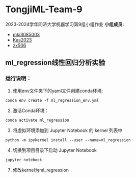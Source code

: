 # TongjiML-Team-9
2023-2024学年同济大学机器学习第9组小组作业
**小组成员:**
- [mkj3085003](https://github.com/mkj3085003)
- [Kas2023](https://github.com/Kas2023)
- [zx506](https://github.com/zx506)
## ml_regression线性回归分析实验
### 运行说明：
  1. 使用env文件夹下的yaml文件创建conda环境:
  ```
  conda env create -f ml_regression_env.yml
  ```
  2. 激活Conda环境：
  ```
  conda activate ml_regression
  ```
  3. 将虚拟环境添加到 Jupyter Notebook 的 kernel 列表中
  ```
  python -m ipykernel install --user --name=ml_regression
  ```
  4. 切换到项目目录下启动 Jupyter Notebook
   ```
  jupyter notebook
  ```
  7. 修改kernel为ml_regression

